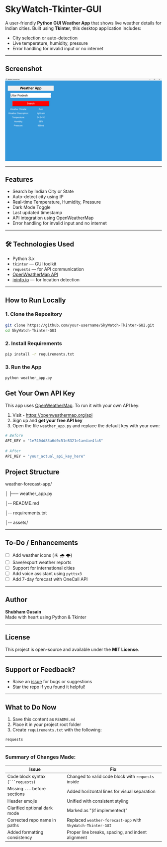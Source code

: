 #  SkyWatch-Tkinter-GUI

A user-friendly **Python GUI Weather App** that shows live weather details for Indian cities. Built using **Tkinter**, this desktop application includes:

-  City selection or auto-detection  
-  Live temperature, humidity, pressure  
-  Error handling for invalid input or no internet  

---

##  Screenshot

![Weather App Screenshot](weatherpython2.png)

---

##  Features

-  Search by Indian City or State  
-  Auto-detect city using IP  
-  Real-time Temperature, Humidity, Pressure  
-  Dark Mode Toggle 
-  Last updated timestamp  
-  API integration using OpenWeatherMap  
-  Error handling for invalid input and no internet  

---

## 🛠️ Technologies Used

- Python 3.x  
- `tkinter` — GUI toolkit  
- `requests` — for API communication  
- [OpenWeatherMap API](https://openweathermap.org/)  
- [ipinfo.io](https://ipinfo.io) — for location detection  

---

##  How to Run Locally

### 1. Clone the Repository
```bash
git clone https://github.com/your-username/SkyWatch-Tkinter-GUI.git
cd SkyWatch-Tkinter-GUI
```

### 2. Install Requirements
```bash
pip install -r requirements.txt
```

### 3. Run the App
```bash
python weather_app.py
```

##  Get Your Own API Key

This app uses [OpenWeatherMap](https://openweathermap.org/api). To run it with your own API key:

1. Visit - https://openweathermap.org/api  
2. Sign up and **get your free API key**
3. Open the file `weather_app.py` and replace the default key with your own:

```python
# Before
API_KEY = "1e7404d83a6d0c51e8321e1aedae4fa8"

# After
API_KEY = "your_actual_api_key_here"
```
##  Project Structure
weather-forecast-app/

│ ├── weather_app.py

│-- README.md

│-- requirements.txt

│-- assets/ 

---

##  To-Do / Enhancements

- [ ] Add weather icons (☀️ 🌧️ 🌩️)
- [ ] Save/export weather reports
- [ ] Support for international cities
- [ ] Add voice assistant using `pyttsx3`
- [ ] Add 7-day forecast with OneCall API

---

##  Author

**Shubham Gusain**  
Made with heart using Python & Tkinter

---

##  License

This project is open-source and available under the **MIT License**.

---

##  Support or Feedback?

-  Raise an [issue](https://github.com/your-username/weather-forecast-app/issues) for bugs or suggestions  
-  Star the repo if you found it helpful!

---

##  What to Do Now

1. Save this content as `README.md`  
2. Place it in your project root folder  
3. Create `requirements.txt` with the following:
```bash
requests
```

---

###  Summary of Changes Made:

| Issue | Fix |
|-------|-----|
| Code block syntax (` ```requests `) | Changed to valid code block with `requests` inside |
| Missing `---` before sections | Added horizontal lines for visual separation |
| Header emojis | Unified with consistent styling |
| Clarified optional dark mode | Marked as "(if implemented)" |
| Corrected repo name in paths | Replaced `weather-forecast-app` with `SkyWatch-Tkinter-GUI` |
| Added formatting consistency | Proper line breaks, spacing, and indent alignment |
